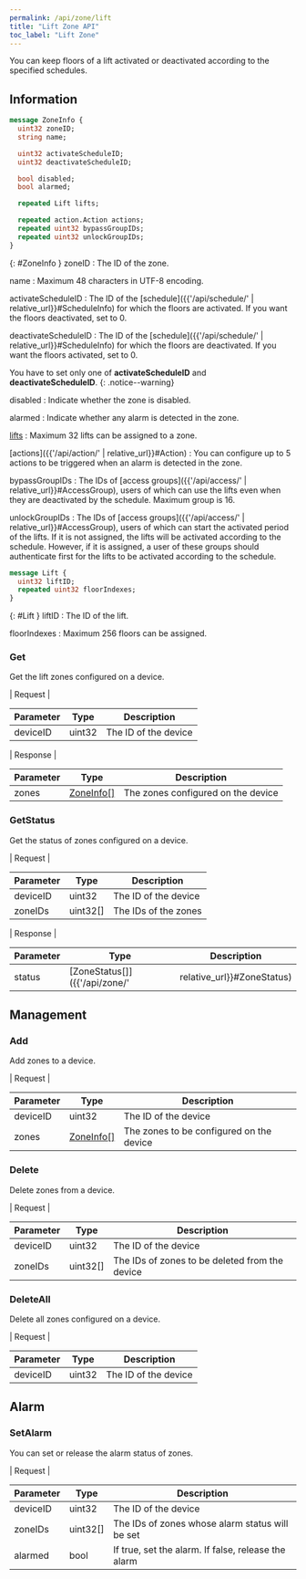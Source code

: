 ```yaml
---
permalink: /api/zone/lift
title: "Lift Zone API"
toc_label: "Lift Zone"  
---
```


You can keep floors of a lift activated or deactivated according to the specified schedules. 

## Information

```protobuf
message ZoneInfo {
  uint32 zoneID;
  string name;

  uint32 activateScheduleID;
  uint32 deactivateScheduleID;

  bool disabled;
  bool alarmed;

  repeated Lift lifts;

  repeated action.Action actions;
  repeated uint32 bypassGroupIDs;
  repeated uint32 unlockGroupIDs;
}
```
{: #ZoneInfo }
zoneID
: The ID of the zone.

name
: Maximum 48 characters in UTF-8 encoding.

activateScheduleID
: The ID of the [schedule]({{'/api/schedule/' | relative_url}}#ScheduleInfo) for which the floors are activated. If you want the floors deactivated, set to 0.

deactivateScheduleID
: The ID of the [schedule]({{'/api/schedule/' | relative_url}}#ScheduleInfo) for which the floors are deactivated. If you want the floors activated, set to 0.

You have to set only one of __activateScheduleID__ and __deactivateScheduleID__. 
{: .notice--warning}

disabled
: Indicate whether the zone is disabled.

alarmed
: Indicate whether any alarm is detected in the zone.

[lifts](#Lift)
: Maximum 32 lifts can be assigned to a zone.

[actions]({{'/api/action/' | relative_url}}#Action)
: You can configure up to 5 actions to be triggered when an alarm is detected in the zone.

bypassGroupIDs
: The IDs of [access groups]({{'/api/access/' | relative_url}}#AccessGroup), users of which can use the lifts even when they are deactivated by the schedule. Maximum group is 16.

unlockGroupIDs
: The IDs of [access groups]({{'/api/access/' | relative_url}}#AccessGroup), users of which can start the activated period of the lifts. If it is not assigned, the lifts will be activated according to the schedule. However, if it is assigned, a user of these groups should authenticate first for the lifts to be activated according to the schedule.

```protobuf
message Lift {
  uint32 liftID;
  repeated uint32 floorIndexes;
}
```
{: #Lift }
liftID
: The ID of the lift.

floorIndexes
: Maximum 256 floors can be assigned.

### Get

Get the lift zones configured on a device.

| Request |

| Parameter | Type | Description |
| --------- | ---- | ----------- |
| deviceID | uint32 | The ID of the device |

| Response |

| Parameter | Type | Description |
| --------- | ---- | ----------- |
| zones | [ZoneInfo[]](#ZoneInfo) | The zones configured on the device |


### GetStatus

Get the status of zones configured on a device.

| Request |

| Parameter | Type | Description |
| --------- | ---- | ----------- |
| deviceID | uint32 | The ID of the device |
| zoneIDs | uint32[] | The IDs of the zones |

| Response |

| Parameter | Type | Description |
| --------- | ---- | ----------- |
| status | [ZoneStatus[]]({{'/api/zone/' | relative_url}}#ZoneStatus) | The status of the zones configured on the device |  

## Management

### Add

Add zones to a device.

| Request |

| Parameter | Type | Description |
| --------- | ---- | ----------- |
| deviceID | uint32 | The ID of the device |
| zones | [ZoneInfo[]](#ZoneInfo) | The zones to be configured on the device |

### Delete

Delete zones from a device.

| Request |

| Parameter | Type | Description |
| --------- | ---- | ----------- |
| deviceID | uint32 | The ID of the device |
| zoneIDs | uint32[] | The IDs of zones to be deleted from the device |


### DeleteAll

Delete all zones configured on a device.

| Request |

| Parameter | Type | Description |
| --------- | ---- | ----------- |
| deviceID | uint32 | The ID of the device |

## Alarm

### SetAlarm

You can set or release the alarm status of zones.

| Request |

| Parameter | Type | Description |
| --------- | ---- | ----------- |
| deviceID | uint32 | The ID of the device |
| zoneIDs | uint32[] | The IDs of zones whose alarm status will be set |
| alarmed | bool | If true, set the alarm. If false, release the alarm |
